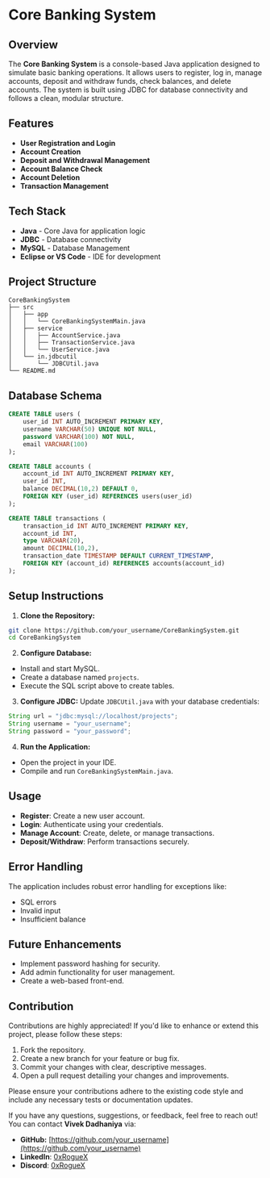 # Core Banking System

## Overview
The **Core Banking System** is a console-based Java application designed to simulate basic banking operations. It allows users to register, log in, manage accounts, deposit and withdraw funds, check balances, and delete accounts. The system is built using JDBC for database connectivity and follows a clean, modular structure.

## Features
- **User Registration and Login**
- **Account Creation**
- **Deposit and Withdrawal Management**
- **Account Balance Check**
- **Account Deletion**
- **Transaction Management**

## Tech Stack
- **Java** - Core Java for application logic
- **JDBC** - Database connectivity
- **MySQL** - Database Management
- **Eclipse or VS Code** - IDE for development

## Project Structure
```
CoreBankingSystem
├── src
│   ├── app
│   │   └── CoreBankingSystemMain.java
│   ├── service
│   │   ├── AccountService.java
│   │   ├── TransactionService.java
│   │   └── UserService.java
│   └── in.jdbcutil
│       └── JDBCUtil.java
└── README.md
```

## Database Schema
```sql
CREATE TABLE users (
    user_id INT AUTO_INCREMENT PRIMARY KEY,
    username VARCHAR(50) UNIQUE NOT NULL,
    password VARCHAR(100) NOT NULL,
    email VARCHAR(100)
);

CREATE TABLE accounts (
    account_id INT AUTO_INCREMENT PRIMARY KEY,
    user_id INT,
    balance DECIMAL(10,2) DEFAULT 0,
    FOREIGN KEY (user_id) REFERENCES users(user_id)
);

CREATE TABLE transactions (
    transaction_id INT AUTO_INCREMENT PRIMARY KEY,
    account_id INT,
    type VARCHAR(20),
    amount DECIMAL(10,2),
    transaction_date TIMESTAMP DEFAULT CURRENT_TIMESTAMP,
    FOREIGN KEY (account_id) REFERENCES accounts(account_id)
);
```

## Setup Instructions

1. **Clone the Repository:**
```bash
git clone https://github.com/your_username/CoreBankingSystem.git
cd CoreBankingSystem
```

2. **Configure Database:**
- Install and start MySQL.
- Create a database named `projects`.
- Execute the SQL script above to create tables.

3. **Configure JDBC:**
Update `JDBCUtil.java` with your database credentials:
```java
String url = "jdbc:mysql://localhost/projects";
String username = "your_username";
String password = "your_password";
```

4. **Run the Application:**
- Open the project in your IDE.
- Compile and run `CoreBankingSystemMain.java`.

## Usage
- **Register**: Create a new user account.
- **Login**: Authenticate using your credentials.
- **Manage Account**: Create, delete, or manage transactions.
- **Deposit/Withdraw**: Perform transactions securely.

## Error Handling
The application includes robust error handling for exceptions like:
- SQL errors
- Invalid input
- Insufficient balance

## Future Enhancements
- Implement password hashing for security.
- Add admin functionality for user management.
- Create a web-based front-end.

## Contribution

Contributions are highly appreciated! If you'd like to enhance or extend this project, please follow these steps:

1. Fork the repository.
2. Create a new branch for your feature or bug fix.
3. Commit your changes with clear, descriptive messages.
4. Open a pull request detailing your changes and improvements.

Please ensure your contributions adhere to the existing code style and include any necessary tests or documentation updates.

If you have any questions, suggestions, or feedback, feel free to reach out! You can contact **Vivek Dadhaniya** via:

- **GitHub:** [https://github.com/your_username](https://github.com/your_username)
- **LinkedIn**: [0xRogueX](https://www.linkedin.com/in/vivekdadhaniya/)
- **Discord**: [0xRogueX](https://discord.com/users/1073565428233801738)
